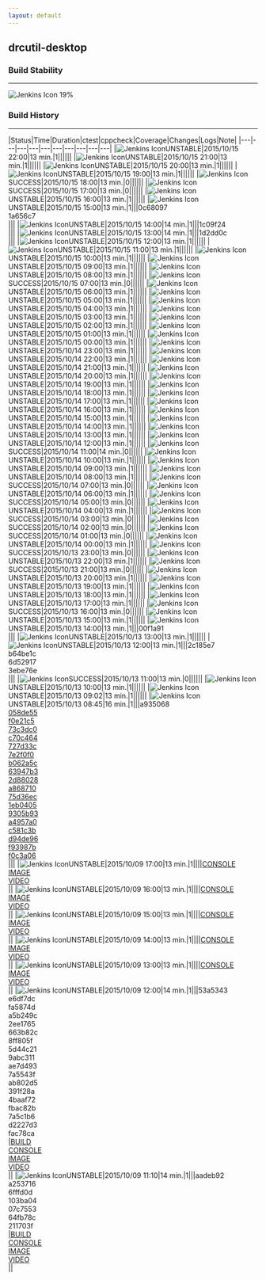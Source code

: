 ```yaml
---
layout: default
---
```

## drcutil-desktop
### Build Stability
___
![Jenkins Icon](http://jenkinshrg.github.io/images/48x48/health-00to19.png)
19%
  
### Build History
___
|Status|Time|Duration|<span class='badge'>ctest</span>|<span class='badge'>cppcheck</span>|Coverage|Changes|Logs|Note|
|---|---|---|---|---|---|---|---|---|---|
|![Jenkins Icon](http://jenkinshrg.github.io/images/24x24/yellow.png)UNSTABLE|2015/10/15 22:00|13 min.|1||||||
|![Jenkins Icon](http://jenkinshrg.github.io/images/24x24/yellow.png)UNSTABLE|2015/10/15 21:00|13 min.|1||||||
|![Jenkins Icon](http://jenkinshrg.github.io/images/24x24/yellow.png)UNSTABLE|2015/10/15 20:00|13 min.|1||||||
|![Jenkins Icon](http://jenkinshrg.github.io/images/24x24/yellow.png)UNSTABLE|2015/10/15 19:00|13 min.|1||||||
|![Jenkins Icon](http://jenkinshrg.github.io/images/24x24/blue.png)SUCCESS|2015/10/15 18:00|13 min.|0||||||
|![Jenkins Icon](http://jenkinshrg.github.io/images/24x24/blue.png)SUCCESS|2015/10/15 17:00|13 min.|0||||||
|![Jenkins Icon](http://jenkinshrg.github.io/images/24x24/yellow.png)UNSTABLE|2015/10/15 16:00|13 min.|1||||||
|![Jenkins Icon](http://jenkinshrg.github.io/images/24x24/yellow.png)UNSTABLE|2015/10/15 15:00|13 min.|1|||0c68097<br>1a656c7<br>|||
|![Jenkins Icon](http://jenkinshrg.github.io/images/24x24/yellow.png)UNSTABLE|2015/10/15 14:00|14 min.|1|||1c09f24<br>|||
|![Jenkins Icon](http://jenkinshrg.github.io/images/24x24/yellow.png)UNSTABLE|2015/10/15 13:00|14 min.|1|||1d2dd0c<br>|||
|![Jenkins Icon](http://jenkinshrg.github.io/images/24x24/yellow.png)UNSTABLE|2015/10/15 12:00|13 min.|1||||||
|![Jenkins Icon](http://jenkinshrg.github.io/images/24x24/yellow.png)UNSTABLE|2015/10/15 11:00|13 min.|1||||||
|![Jenkins Icon](http://jenkinshrg.github.io/images/24x24/yellow.png)UNSTABLE|2015/10/15 10:00|13 min.|1||||||
|![Jenkins Icon](http://jenkinshrg.github.io/images/24x24/yellow.png)UNSTABLE|2015/10/15 09:00|13 min.|1||||||
|![Jenkins Icon](http://jenkinshrg.github.io/images/24x24/yellow.png)UNSTABLE|2015/10/15 08:00|13 min.|1||||||
|![Jenkins Icon](http://jenkinshrg.github.io/images/24x24/blue.png)SUCCESS|2015/10/15 07:00|13 min.|0||||||
|![Jenkins Icon](http://jenkinshrg.github.io/images/24x24/yellow.png)UNSTABLE|2015/10/15 06:00|13 min.|1||||||
|![Jenkins Icon](http://jenkinshrg.github.io/images/24x24/yellow.png)UNSTABLE|2015/10/15 05:00|13 min.|1||||||
|![Jenkins Icon](http://jenkinshrg.github.io/images/24x24/yellow.png)UNSTABLE|2015/10/15 04:00|13 min.|1||||||
|![Jenkins Icon](http://jenkinshrg.github.io/images/24x24/yellow.png)UNSTABLE|2015/10/15 03:00|13 min.|1||||||
|![Jenkins Icon](http://jenkinshrg.github.io/images/24x24/yellow.png)UNSTABLE|2015/10/15 02:00|13 min.|1||||||
|![Jenkins Icon](http://jenkinshrg.github.io/images/24x24/yellow.png)UNSTABLE|2015/10/15 01:00|13 min.|1||||||
|![Jenkins Icon](http://jenkinshrg.github.io/images/24x24/yellow.png)UNSTABLE|2015/10/15 00:00|13 min.|1||||||
|![Jenkins Icon](http://jenkinshrg.github.io/images/24x24/yellow.png)UNSTABLE|2015/10/14 23:00|13 min.|1||||||
|![Jenkins Icon](http://jenkinshrg.github.io/images/24x24/yellow.png)UNSTABLE|2015/10/14 22:00|13 min.|1||||||
|![Jenkins Icon](http://jenkinshrg.github.io/images/24x24/yellow.png)UNSTABLE|2015/10/14 21:00|13 min.|1||||||
|![Jenkins Icon](http://jenkinshrg.github.io/images/24x24/yellow.png)UNSTABLE|2015/10/14 20:00|13 min.|1||||||
|![Jenkins Icon](http://jenkinshrg.github.io/images/24x24/yellow.png)UNSTABLE|2015/10/14 19:00|13 min.|1||||||
|![Jenkins Icon](http://jenkinshrg.github.io/images/24x24/yellow.png)UNSTABLE|2015/10/14 18:00|13 min.|1||||||
|![Jenkins Icon](http://jenkinshrg.github.io/images/24x24/yellow.png)UNSTABLE|2015/10/14 17:00|13 min.|1||||||
|![Jenkins Icon](http://jenkinshrg.github.io/images/24x24/yellow.png)UNSTABLE|2015/10/14 16:00|13 min.|1||||||
|![Jenkins Icon](http://jenkinshrg.github.io/images/24x24/yellow.png)UNSTABLE|2015/10/14 15:00|13 min.|1||||||
|![Jenkins Icon](http://jenkinshrg.github.io/images/24x24/yellow.png)UNSTABLE|2015/10/14 14:00|13 min.|1||||||
|![Jenkins Icon](http://jenkinshrg.github.io/images/24x24/yellow.png)UNSTABLE|2015/10/14 13:00|13 min.|1||||||
|![Jenkins Icon](http://jenkinshrg.github.io/images/24x24/yellow.png)UNSTABLE|2015/10/14 12:00|13 min.|1||||||
|![Jenkins Icon](http://jenkinshrg.github.io/images/24x24/blue.png)SUCCESS|2015/10/14 11:00|14 min.|0||||||
|![Jenkins Icon](http://jenkinshrg.github.io/images/24x24/yellow.png)UNSTABLE|2015/10/14 10:00|13 min.|1||||||
|![Jenkins Icon](http://jenkinshrg.github.io/images/24x24/yellow.png)UNSTABLE|2015/10/14 09:00|13 min.|1||||||
|![Jenkins Icon](http://jenkinshrg.github.io/images/24x24/yellow.png)UNSTABLE|2015/10/14 08:00|13 min.|1||||||
|![Jenkins Icon](http://jenkinshrg.github.io/images/24x24/blue.png)SUCCESS|2015/10/14 07:00|13 min.|0||||||
|![Jenkins Icon](http://jenkinshrg.github.io/images/24x24/yellow.png)UNSTABLE|2015/10/14 06:00|13 min.|1||||||
|![Jenkins Icon](http://jenkinshrg.github.io/images/24x24/blue.png)SUCCESS|2015/10/14 05:00|13 min.|0||||||
|![Jenkins Icon](http://jenkinshrg.github.io/images/24x24/yellow.png)UNSTABLE|2015/10/14 04:00|13 min.|1||||||
|![Jenkins Icon](http://jenkinshrg.github.io/images/24x24/blue.png)SUCCESS|2015/10/14 03:00|13 min.|0||||||
|![Jenkins Icon](http://jenkinshrg.github.io/images/24x24/blue.png)SUCCESS|2015/10/14 02:00|13 min.|0||||||
|![Jenkins Icon](http://jenkinshrg.github.io/images/24x24/blue.png)SUCCESS|2015/10/14 01:00|13 min.|0||||||
|![Jenkins Icon](http://jenkinshrg.github.io/images/24x24/yellow.png)UNSTABLE|2015/10/14 00:00|13 min.|1||||||
|![Jenkins Icon](http://jenkinshrg.github.io/images/24x24/blue.png)SUCCESS|2015/10/13 23:00|13 min.|0||||||
|![Jenkins Icon](http://jenkinshrg.github.io/images/24x24/yellow.png)UNSTABLE|2015/10/13 22:00|13 min.|1||||||
|![Jenkins Icon](http://jenkinshrg.github.io/images/24x24/blue.png)SUCCESS|2015/10/13 21:00|13 min.|0||||||
|![Jenkins Icon](http://jenkinshrg.github.io/images/24x24/yellow.png)UNSTABLE|2015/10/13 20:00|13 min.|1||||||
|![Jenkins Icon](http://jenkinshrg.github.io/images/24x24/yellow.png)UNSTABLE|2015/10/13 19:00|13 min.|1||||||
|![Jenkins Icon](http://jenkinshrg.github.io/images/24x24/yellow.png)UNSTABLE|2015/10/13 18:00|13 min.|1||||||
|![Jenkins Icon](http://jenkinshrg.github.io/images/24x24/yellow.png)UNSTABLE|2015/10/13 17:00|13 min.|1||||||
|![Jenkins Icon](http://jenkinshrg.github.io/images/24x24/blue.png)SUCCESS|2015/10/13 16:00|13 min.|0||||||
|![Jenkins Icon](http://jenkinshrg.github.io/images/24x24/yellow.png)UNSTABLE|2015/10/13 15:00|13 min.|1||||||
|![Jenkins Icon](http://jenkinshrg.github.io/images/24x24/yellow.png)UNSTABLE|2015/10/13 14:00|13 min.|1|||00f1a91<br>|||
|![Jenkins Icon](http://jenkinshrg.github.io/images/24x24/yellow.png)UNSTABLE|2015/10/13 13:00|13 min.|1||||||
|![Jenkins Icon](http://jenkinshrg.github.io/images/24x24/yellow.png)UNSTABLE|2015/10/13 12:00|13 min.|1|||2c185e7<br>b64be1c<br>6d52917<br>3ebe76e<br>|||
|![Jenkins Icon](http://jenkinshrg.github.io/images/24x24/blue.png)SUCCESS|2015/10/13 11:00|13 min.|0||||||
|![Jenkins Icon](http://jenkinshrg.github.io/images/24x24/yellow.png)UNSTABLE|2015/10/13 10:00|13 min.|1||||||
|![Jenkins Icon](http://jenkinshrg.github.io/images/24x24/yellow.png)UNSTABLE|2015/10/13 09:02|13 min.|1||||||
|![Jenkins Icon](http://jenkinshrg.github.io/images/24x24/yellow.png)UNSTABLE|2015/10/13 08:45|16 min.|1|||a935068<br>[058de55](https://github.com/fkanehiro/hrpsys-base/commit/058de55)<br>[f0e21c5](https://github.com/fkanehiro/hrpsys-base/commit/f0e21c5)<br>[73c3dc0](https://github.com/fkanehiro/hrpsys-base/commit/73c3dc0)<br>[c70c464](https://github.com/fkanehiro/hrpsys-base/commit/c70c464)<br>[727d33c](https://github.com/fkanehiro/hrpsys-base/commit/727d33c)<br>[7e2f0f0](https://github.com/fkanehiro/hrpsys-base/commit/7e2f0f0)<br>[b062a5c](https://github.com/fkanehiro/hrpsys-base/commit/b062a5c)<br>[63947b3](https://github.com/fkanehiro/hrpsys-base/commit/63947b3)<br>[2d88028](https://github.com/fkanehiro/hrpsys-base/commit/2d88028)<br>[a868710](https://github.com/fkanehiro/hrpsys-base/commit/a868710)<br>[75d36ec](https://github.com/fkanehiro/hrpsys-base/commit/75d36ec)<br>[1eb0405](https://github.com/fkanehiro/hrpsys-base/commit/1eb0405)<br>[9305b93](https://github.com/fkanehiro/hrpsys-base/commit/9305b93)<br>[a4957a0](https://github.com/fkanehiro/hrpsys-base/commit/a4957a0)<br>[c581c3b](https://github.com/fkanehiro/hrpsys-base/commit/c581c3b)<br>[d94de96](https://github.com/fkanehiro/hrpsys-base/commit/d94de96)<br>[f93987b](https://github.com/fkanehiro/hrpsys-base/commit/f93987b)<br>[f0c3a06](https://github.com/fkanehiro/hrpsys-base/commit/f0c3a06)<br>|||
|![Jenkins Icon](http://jenkinshrg.github.io/images/24x24/yellow.png)UNSTABLE|2015/10/09 17:00|13 min.|1||||[CONSOLE](https://drive.google.com/file/d/0B54sHwaxmuM4UURVSEpkeXE2Sm8/view?usp=drivesdk)<br>[IMAGE](https://drive.google.com/file/d/0B54sHwaxmuM4YTJzdU9LVXItNFE/view?usp=drivesdk)<br>[VIDEO](https://drive.google.com/file/d/0B54sHwaxmuM4cVAwZ3ZkaWhYRWM/view?usp=drivesdk)<br>||
|![Jenkins Icon](http://jenkinshrg.github.io/images/24x24/yellow.png)UNSTABLE|2015/10/09 16:00|13 min.|1||||[CONSOLE](https://drive.google.com/file/d/0B54sHwaxmuM4LXdReVZQMW91YWs/view?usp=drivesdk)<br>[IMAGE](https://drive.google.com/file/d/0B54sHwaxmuM4M0d6SE90dzNDOVU/view?usp=drivesdk)<br>[VIDEO](https://drive.google.com/file/d/0B54sHwaxmuM4SWhDREQwWHlTTGc/view?usp=drivesdk)<br>||
|![Jenkins Icon](http://jenkinshrg.github.io/images/24x24/yellow.png)UNSTABLE|2015/10/09 15:00|13 min.|1||||[CONSOLE](https://drive.google.com/file/d/0B54sHwaxmuM4d1YxcTNJR3JaR28/view?usp=drivesdk)<br>[IMAGE](https://drive.google.com/file/d/0B54sHwaxmuM4cklPQXpPYmZoMkk/view?usp=drivesdk)<br>[VIDEO](https://drive.google.com/file/d/0B54sHwaxmuM4U3puUTE3T2VQM3M/view?usp=drivesdk)<br>||
|![Jenkins Icon](http://jenkinshrg.github.io/images/24x24/yellow.png)UNSTABLE|2015/10/09 14:00|13 min.|1||||[CONSOLE](https://drive.google.com/file/d/0B54sHwaxmuM4amVLb2V1X05XdE0/view?usp=drivesdk)<br>[IMAGE](https://drive.google.com/file/d/0B54sHwaxmuM4b0xNZEdFaUxDSzA/view?usp=drivesdk)<br>[VIDEO](https://drive.google.com/file/d/0B54sHwaxmuM4ZmlCbFlWSVlCcTg/view?usp=drivesdk)<br>||
|![Jenkins Icon](http://jenkinshrg.github.io/images/24x24/yellow.png)UNSTABLE|2015/10/09 13:00|13 min.|1||||[CONSOLE](https://drive.google.com/file/d/0B54sHwaxmuM4bm1iME1wUXFvTjA/view?usp=drivesdk)<br>[IMAGE](https://drive.google.com/file/d/0B54sHwaxmuM4UlViUHFQaHRULTg/view?usp=drivesdk)<br>[VIDEO](https://drive.google.com/file/d/0B54sHwaxmuM4YVU2X0lkTnc0cGM/view?usp=drivesdk)<br>||
|![Jenkins Icon](http://jenkinshrg.github.io/images/24x24/yellow.png)UNSTABLE|2015/10/09 12:00|14 min.|1|||53a5343<br>e6df7dc<br>fa5874d<br>a5b249c<br>2ee1765<br>663b82c<br>8ff805f<br>5d44c21<br>9abc311<br>ae7d493<br>7a5543f<br>ab802d5<br>391f28a<br>4baaf72<br>fbac82b<br>7a5c1b6<br>d2227d3<br>fac78ca<br>|[BUILD](https://drive.google.com/file/d/0B54sHwaxmuM4WEJBS09qNkt5NmM/view?usp=drivesdk)<br>[CONSOLE](https://drive.google.com/file/d/0B54sHwaxmuM4RE1fSmJEdEV0RW8/view?usp=drivesdk)<br>[IMAGE](https://drive.google.com/file/d/0B54sHwaxmuM4SEVydU1TalExUFE/view?usp=drivesdk)<br>[VIDEO](https://drive.google.com/file/d/0B54sHwaxmuM4VDJXc1lQZUxSWXc/view?usp=drivesdk)<br>||
|![Jenkins Icon](http://jenkinshrg.github.io/images/24x24/yellow.png)UNSTABLE|2015/10/09 11:10|14 min.|1|||aadeb92<br>a253716<br>6fffd0d<br>103ba04<br>07c7553<br>64fb78c<br>211703f<br>|[BUILD](https://drive.google.com/file/d/0B54sHwaxmuM4clJpTzlKMXgtSDQ/view?usp=drivesdk)<br>[CONSOLE](https://drive.google.com/file/d/0B54sHwaxmuM4Y2tUSHdZdzJqZGc/view?usp=drivesdk)<br>[IMAGE](https://drive.google.com/file/d/0B54sHwaxmuM4VS1uaUluLU9uZGs/view?usp=drivesdk)<br>[VIDEO](https://drive.google.com/file/d/0B54sHwaxmuM4Ni0zRzB1eUxQNFE/view?usp=drivesdk)<br>||
